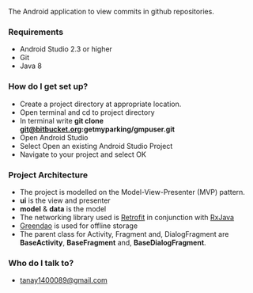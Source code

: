 The Android application to view commits in github repositories.


### Requirements ###

* Android Studio 2.3 or higher
* Git
* Java 8

### How do I get set up? ###

* Create a project directory at appropriate location.
* Open terminal and cd to project directory 
* In terminal write **git clone git@bitbucket.org:getmyparking/gmpuser.git**
* Open Android Studio
* Select Open an existing Android Studio Project
* Navigate to your project and select OK

### Project Architecture ###

* The project is modelled on the Model-View-Presenter (MVP) pattern.
* **ui** is the view and presenter
* **model** & **data** is the  model
* The networking library used is [Retrofit](http://square.github.io/retrofit/) in conjunction with [RxJava](https://github.com/ReactiveX/RxJava)
* [Greendao](http://greenrobot.org/greendao/) is used for offline storage
* The parent class for Activity, Fragment and,
  DialogFragment are **BaseActivity**, **BaseFragment** and, **BaseDialogFragment**.


### Who do I talk to? ###

* tanay1400089@gmail.com